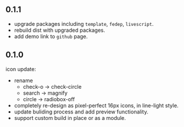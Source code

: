 ## 0.1.1

 - upgrade packages including `template`, `fedep`, `livescript`.
 - rebuild dist with upgraded packages.
 - add demo link to `github` page.


## 0.1.0 

icon update:

 - rename
   - check-o -> check-circle
   - search -> magnify
   - circle -> radiobox-off
 - completely re-design as pixel-perfect 16px icons, in line-light style.
 - update buliding process and add preview functionality.
 - support custom build in place or as a module.


